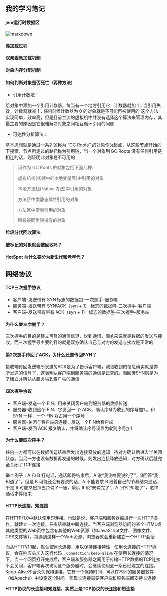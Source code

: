 ## 我的学习笔记

#### jvm运行时数据区
![markdown](https://ddmcc-1255635056.file.myqcloud.com/06512b0c-a37c-4470-8940-05b256e1d1e7.png)

#### 类加载过程


#### 双亲委派加载机制


#### 对象内存分配机制


#### 如何判断对象是否死亡（两种方法）
- 引用计数法：

给对象中添加一个引用计数器，每当有一个地方引用它，计数器就加 1；当引用失效，计数器就减 1；任何时候计数器为 0 的对象就是不可能再被使用的
    这个方法实现简单，效率高，但是目前主流的虚拟机中并没有选择这个算法来管理内存，其最主要的原因是它很难解决对象之间相互循环引用的问题
- 可达性分析算法：

基本思想就是通过一系列的称为 “GC Roots” 的对象作为起点，从这些节点开始向下搜索，节点所走过的路径称为引用链，当一个对象到 GC Roots 没有任何引用链相连的话，则证明此对象是不可用的


>可作为 GC Roots 的对象包括下面几种:
>
>虚拟机栈(栈帧中的本地变量表)中引用的对象
>
>本地方法栈(Native 方法)中引用的对象
>
>方法区中类静态属性引用的对象
>
>方法区中常量引用的对象
>
>所有被同步锁持有的对象


#### 垃圾分代回收算法


#### 被标记的对象就会被回收吗？


#### HotSpot 为什么要分为新生代和老年代？


## 网络协议

#### TCP三次握手协议

- 客户端–发送带有 SYN 标志的数据包–一次握手–服务端
- 服务端–发送带有 SYN/ACK（syn + 1） 标志的数据包–二次握手–客户端
- 客户端–发送带有带有 ACK（syn + 1） 标志的数据包–三次握手–服务端


#### 为什么要三次握手？

三次握手的目的是建立可靠的通信信道，说到通讯，简单来说就是数据的发送与接收，而三次握手最主要的目的就是双方确认自己与对方的发送与接收是正常的
 
 
#### 第2次握手传回了ACK，为什么还要传回SYN？

接收端传回发送端所发送的ACK是为了告诉客户端，我接收到的信息确实就是你所发送的信号了，这表明从客户端到服务端的通信是正常的。而回传SYN则是为了建立并确认从服务端到客户端的通信


#### 四次挥手协议

- 客户端-发送一个 FIN，用来关闭客户端到服务器的数据传送
- 服务器-收到这个 FIN，它发回一 个 ACK，确认序号为收到的序号加1 。和 SYN 一样，一个 FIN 将占用一个序号
- 服务器-关闭与客户端的连接，发送一个FIN给客户端
- 客户端-发回 ACK 报文确认，并将确认序号设置为收到序号加1


#### 为什么要四次挥手？

任何一方都可以在数据传送结束后发出连接释放的通知，待对方确认后进入半关闭状态。当另一方也没有数据再发送的时候，则发出连接释放通知，对方确认后就完全关闭了TCP连接

举个例子：A 和 B 打电话，通话即将结束后，A 说“我没啥要说的了”，B回答“我知道了”，但是 B 可能还会有要说的话，A 不能要求 B 跟着自己的节奏结束通话，于是 B 可能又巴拉巴拉说了一通，最后 B 说“我说完了”，A 回答“知道了”，这样通话才算结束


#### HTTP长连接，短连接

在HTTP/1.0中默认使用短连接。也就是说，客户端和服务器每进行一次HTTP操作，就建立一次连接，任务结束就中断连接。当客户端浏览器访问的某个HTML或其他类型的Web页中包含有其他的Web资源（如JavaScript文件、图像文件、CSS文件等），每遇到这样一个Web资源，浏览器就会重新建立一个HTTP会话

而从HTTP/1.1起，默认使用长连接，用以保持连接特性，使用长连接的HTTP协议，会在响应头加入这行代码：`Connection:keep-alive`
在使用长连接的情况下，当一个网页打开完成后，客户端和服务器之间用于传输HTTP数据的TCP连接不会关闭，客户端再次访问这个服务器时，会继续使用这一条已经建立的连接。Keep-Alive不会永久保持连接，它有一个保持时间，可以在不同的服务器软件（如Apache）中设定这个时间。实现长连接需要客户端和服务端都支持长连接

**HTTP协议的长连接和短连接，实质上是TCP协议的长连接和短连接**

